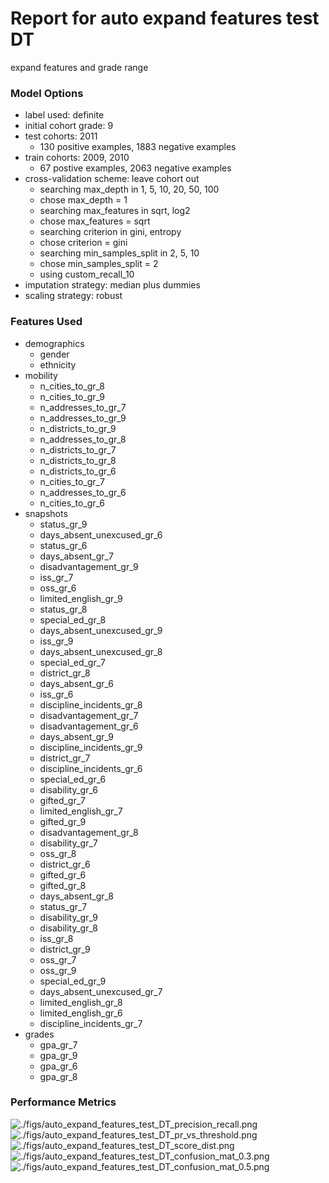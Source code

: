 # Report for auto expand features test DT
expand features and grade range

### Model Options
* label used: definite
* initial cohort grade: 9
* test cohorts: 2011
	 * 130 positive examples, 1883 negative examples
* train cohorts: 2009, 2010
	 * 67 postive examples, 2063 negative examples
* cross-validation scheme: leave cohort out
	 * searching max_depth in 1, 5, 10, 20, 50, 100
	 * chose max_depth = 1
	 * searching max_features in sqrt, log2
	 * chose max_features = sqrt
	 * searching criterion in gini, entropy
	 * chose criterion = gini
	 * searching min_samples_split in 2, 5, 10
	 * chose min_samples_split = 2
	 * using custom_recall_10
* imputation strategy: median plus dummies
* scaling strategy: robust

### Features Used
* demographics
	 * gender
	 * ethnicity
* mobility
	 * n_cities_to_gr_8
	 * n_cities_to_gr_9
	 * n_addresses_to_gr_7
	 * n_addresses_to_gr_9
	 * n_districts_to_gr_9
	 * n_addresses_to_gr_8
	 * n_districts_to_gr_7
	 * n_districts_to_gr_8
	 * n_districts_to_gr_6
	 * n_cities_to_gr_7
	 * n_addresses_to_gr_6
	 * n_cities_to_gr_6
* snapshots
	 * status_gr_9
	 * days_absent_unexcused_gr_6
	 * status_gr_6
	 * days_absent_gr_7
	 * disadvantagement_gr_9
	 * iss_gr_7
	 * oss_gr_6
	 * limited_english_gr_9
	 * status_gr_8
	 * special_ed_gr_8
	 * days_absent_unexcused_gr_9
	 * iss_gr_9
	 * days_absent_unexcused_gr_8
	 * special_ed_gr_7
	 * district_gr_8
	 * days_absent_gr_6
	 * iss_gr_6
	 * discipline_incidents_gr_8
	 * disadvantagement_gr_7
	 * disadvantagement_gr_6
	 * days_absent_gr_9
	 * discipline_incidents_gr_9
	 * district_gr_7
	 * discipline_incidents_gr_6
	 * special_ed_gr_6
	 * disability_gr_6
	 * gifted_gr_7
	 * limited_english_gr_7
	 * gifted_gr_9
	 * disadvantagement_gr_8
	 * disability_gr_7
	 * oss_gr_8
	 * district_gr_6
	 * gifted_gr_6
	 * gifted_gr_8
	 * days_absent_gr_8
	 * status_gr_7
	 * disability_gr_9
	 * disability_gr_8
	 * iss_gr_8
	 * district_gr_9
	 * oss_gr_7
	 * oss_gr_9
	 * special_ed_gr_9
	 * days_absent_unexcused_gr_7
	 * limited_english_gr_8
	 * limited_english_gr_6
	 * discipline_incidents_gr_7
* grades
	 * gpa_gr_7
	 * gpa_gr_9
	 * gpa_gr_6
	 * gpa_gr_8

### Performance Metrics
![./figs/auto_expand_features_test_DT_precision_recall.png](auto_expand_features_test_DT_precision_recall.png)
![./figs/auto_expand_features_test_DT_pr_vs_threshold.png](auto_expand_features_test_DT_pr_vs_threshold.png)
![./figs/auto_expand_features_test_DT_score_dist.png](auto_expand_features_test_DT_score_dist.png)
![./figs/auto_expand_features_test_DT_confusion_mat_0.3.png](auto_expand_features_test_DT_confusion_mat_0.3.png)
![./figs/auto_expand_features_test_DT_confusion_mat_0.5.png](auto_expand_features_test_DT_confusion_mat_0.5.png)
